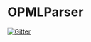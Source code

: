 # OPMLParser

[![Gitter](https://badges.gitter.im/VIPnytt/OPMLParser.svg)](https://gitter.im/VIPnytt/OPMLParser?utm_source=badge&utm_medium=badge&utm_campaign=pr-badge&utm_content=badge)